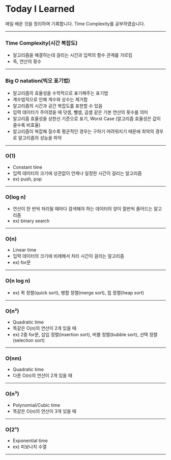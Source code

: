 # Today I Learned
매일 배운 것을 정리하며 기록합니다. Time Complexity를 공부하였습니다.

***

### Time Complexity(시간 복잡도)

- 알고리즘을 해결하는데 걸리는 시간과 입력의 함수 관계를 가르킴
- 즉, 연산의 횟수 

***

### Big O natation(빅오 표기법)

- 알고리즘의 효율성을 수학적으로 표기해주는 표기법
- 계수법칙으로 인해 계수와 상수는 제거함
- 알고리즘의 시간과 공간 복잡도를 표현할 수 있음
- 입력 데이터가 주어졌을 때 덧셈, 뺄셈, 곱셈 같은 기본 연산의 횟수를 의미
- 알고리즘 효율성을 상한선 기준으로 표기, Worst Case (알고리즘 효율성은 값이 클수록 비효율)
- 알고리즘이 복잡해 질수록 평균적인 경우는 구하기 어려워지기 때문에 최악의 경우로 알고리즘의 성능을 파악

***

### O(1)

- Constant time
- 입력 데이터의 크기에 상관없이 언제나 일정한 시간이 걸리는 알고리즘
- ex) push, pop

***

### O(log n)

- 연산이 한 번씩 처리될 때마다 검색해야 하는 데이터의 양이 절반씩 줄어드는 알고리즘
- ex) binary search
 

***

### O(n)

- Linear time 
- 입력 데이터의 크기에 비례해서 처리 시간이 걸리는 알고리즘
- ex) for문

***

### O(n log n)

- ex) 퀵 정렬(quick sort), 병합 정렬(merge sort), 힙 정렬(heap sort)

***


### O(n²)

- Quadratic time
- 똑같은 O(n)의 연산이 2개 있을 때 
- ex) 2중 for문, 삽입 정렬(insertion sort), 버블 정렬(bubble sort), 선택 정렬(selection sort)

***

### O(nm)

- Quadratic time
- 다른 O(n)의 연산이 2개 있을 때

***

### O(n³)

- Polynomial/Cubic time
- 똑같은 O(n)의 연산이 3개 있을 때 

***

### O(2ⁿ)

- Exponential time
- ex) 피보나치 수열

***


